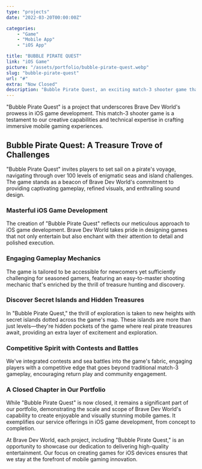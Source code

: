 ```yaml
---
type: "projects"
date: "2022-03-20T00:00:00Z"

categories: 
    - "Game"
    - "Mobile App"
    - "iOS App"

title: "BUBBLE PIRATE QUEST"
link: "iOS Game"
picture: "/assets/portfolio/bubble-pirate-quest.webp"
slug: "bubble-pirate-quest"
url: "#"
extra: "Now Closed"
description: "Bubble Pirate Quest, an exciting match-3 shooter game that takes you on a pirate adventure to find treasures through a series of challenging levels. With over 100 mysterious levels, engaging gameplay, and lovely visuals and sounds, it's a game that you won't be able to put down."
---
```

"Bubble Pirate Quest" is a project that underscores Brave Dev World's prowess in iOS game development. This match-3 shooter game is a testament to our creative capabilities and technical expertise in crafting immersive mobile gaming experiences.

## Bubble Pirate Quest: A Treasure Trove of Challenges
"Bubble Pirate Quest" invites players to set sail on a pirate's voyage, navigating through over 100 levels of enigmatic seas and island challenges. The game stands as a beacon of Brave Dev World's commitment to providing captivating gameplay, refined visuals, and enthralling sound design.

### Masterful iOS Game Development
The creation of "Bubble Pirate Quest" reflects our meticulous approach to iOS game development. Brave Dev World takes pride in designing games that not only entertain but also enchant with their attention to detail and polished execution.

### Engaging Gameplay Mechanics
The game is tailored to be accessible for newcomers yet sufficiently challenging for seasoned gamers, featuring an easy-to-master shooting mechanic that's enriched by the thrill of treasure hunting and discovery.

### Discover Secret Islands and Hidden Treasures
In "Bubble Pirate Quest," the thrill of exploration is taken to new heights with secret islands dotted across the game's map. These islands are more than just levels—they're hidden pockets of the game where real pirate treasures await, providing an extra layer of excitement and exploration.

### Competitive Spirit with Contests and Battles
We've integrated contests and sea battles into the game's fabric, engaging players with a competitive edge that goes beyond traditional match-3 gameplay, encouraging return play and community engagement.

### A Closed Chapter in Our Portfolio
While "Bubble Pirate Quest" is now closed, it remains a significant part of our portfolio, demonstrating the scale and scope of Brave Dev World's capability to create enjoyable and visually stunning mobile games. It exemplifies our service offerings in iOS game development, from concept to completion.

At Brave Dev World, each project, including "Bubble Pirate Quest," is an opportunity to showcase our dedication to delivering high-quality entertainment. Our focus on creating games for iOS devices ensures that we stay at the forefront of mobile gaming innovation. 